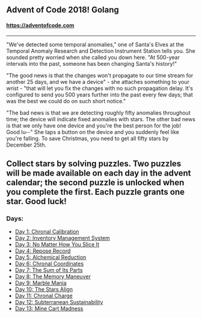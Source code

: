 ## Advent of Code 2018! Golang
#### https://adventofcode.com
---
"We've detected some temporal anomalies," one of Santa's Elves at the Temporal Anomaly Research and Detection Instrument Station tells you. She sounded pretty worried when she called you down here. "At 500-year intervals into the past, someone has been changing Santa's history!"

"The good news is that the changes won't propagate to our time stream for another 25 days, and we have a device" - she attaches something to your wrist - "that will let you fix the changes with no such propagation delay. It's configured to send you 500 years further into the past every few days; that was the best we could do on such short notice."

"The bad news is that we are detecting roughly fifty anomalies throughout time; the device will indicate fixed anomalies with stars. The other bad news is that we only have one device and you're the best person for the job! Good lu--" She taps a button on the device and you suddenly feel like you're falling. To save Christmas, you need to get all fifty stars by December 25th.

Collect stars by solving puzzles. Two puzzles will be made available on each day in the advent calendar; the second puzzle is unlocked when you complete the first. Each puzzle grants one star. Good luck!
---
### Days:
- [Day 1: Chronal Calibration](https://github.com/atssteve/advent_of_code_2018/tree/master/day_1) 
- [Day 2: Inventory Management System](https://github.com/atssteve/advent_of_code_2018/tree/master/day_2)
- [Day 3: No Matter How You Slice It](https://github.com/atssteve/advent_of_code_2018/tree/master/day_3)
- [Day 4: Repose Record](https://github.com/atssteve/advent_of_code_2018/tree/master/day_4)
- [Day 5: Alchemical Reduction](https://github.com/atssteve/advent_of_code_2018/tree/master/day_5)
- [Day 6: Chronal Coordinates](https://github.com/atssteve/advent_of_code_2018/tree/master/day_6)
- [Day 7: The Sum of Its Parts](https://github.com/atssteve/advent_of_code_2018/tree/master/day_7)
- [Day 8: The Memory Maneuver](https://github.com/atssteve/advent_of_code_2018/tree/master/day_8)
- [Day 9: Marble Mania](https://github.com/atssteve/advent_of_code_2018/tree/master/day_9)
- [Day 10: The Stars Align](https://github.com/atssteve/advent_of_code_2018/tree/master/day_10)
- [Day 11: Chronal Charge](https://github.com/atssteve/advent_of_code_2018/tree/master/day_11)
- [Day 12: Subterranean Sustainability](https://github.com/atssteve/advent_of_code_2018/tree/master/day_12)
- [Day 13: Mine Cart Madness](https://github.com/atssteve/advent_of_code_2018/tree/master/day_13)